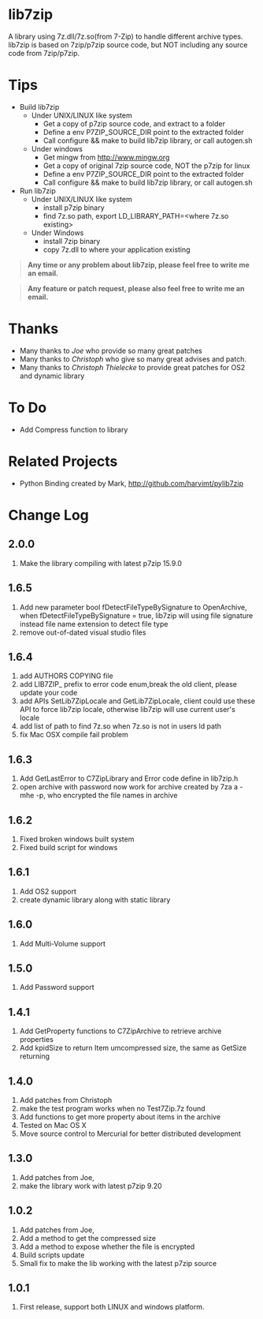 # lib7zip
A library using 7z.dll/7z.so(from 7-Zip) to handle different archive types. lib7zip is based on 7zip/p7zip source code, but NOT including any source code from 7zip/p7zip.

Tips
====
* Build lib7zip
    * Under UNIX/LINUX like system
        * Get a copy of p7zip source code, and extract to a folder
        * Define a env P7ZIP_SOURCE_DIR point to the extracted folder
        * Call configure && make to build lib7zip library, or call autogen.sh
    * Under windows
        * Get mingw from http://www.mingw.org
        * Get a copy of original 7zip source code, NOT the p7zip for linux
        * Define a env P7ZIP_SOURCE_DIR point to the extracted folder
        * Call configure && make to build lib7zip library, or call autogen.sh
* Run lib7zip
    * Under UNIX/LINUX like system
        * install p7zip binary
        * find 7z.so path, export LD_LIBRARY_PATH=<where 7z.so existing>
    * Under Windows
        * install 7zip binary
        * copy 7z.dll to where your application existing

> __Any time or any problem about lib7zip, please feel free to write me an email.__

> __Any feature or patch request, please also feel free to write me an email.__

Thanks
====
* Many thanks to _Joe_ who provide so many great patches
* Many thanks to _Christoph_ who give so many great advises and patch.
* Many thanks to _Christoph Thielecke_ to provide great patches for OS2 and dynamic library

To Do
====
* Add Compress function to library

Related Projects
====
* Python Binding created by Mark, http://github.com/harvimt/pylib7zip

Change Log
====
2.0.0
----
1. Make the library compiling with latest p7zip 15.9.0

1.6.5
----
1. Add new parameter bool fDetectFileTypeBySignature to OpenArchive, when fDetectFileTypeBySignature = true, lib7zip will using file signature instead file name extension to detect file type
2. remove out-of-dated visual studio files

1.6.4
----
1. add AUTHORS COPYING file
2. add LIB7ZIP_ prefix to error code enum,break the old client, please update your code
3. add APIs SetLib7ZipLocale and GetLib7ZipLocale, client could use these API to force lib7zip locale, otherwise lib7zip will use current user's locale
4. add list of path to find 7z.so when 7z.so is not in users ld path
5. fix Mac OSX compile fail problem

1.6.3
----
1. Add GetLastError to C7ZipLibrary and Error code define in lib7zip.h
2. open archive with password now work for archive created by 7za a -mhe -p, who encrypted the file names in archive

1.6.2
----
1. Fixed broken windows built system
2. Fixed build script for windows

1.6.1
----
1. Add OS2 support
2. create dynamic library along with static library

1.6.0
----
1. Add Multi-Volume support

1.5.0
----
1. Add Password support

1.4.1
----
1. Add GetProperty functions to C7ZipArchive to retrieve archive properties
2. Add kpidSize to return Item umcompressed size, the same as GetSize returning

1.4.0
----
1. Add patches from Christoph
2. make the test program works when no Test7Zip.7z found
3. Add functions to get more property about items in the archive
4. Tested on Mac OS X
5. Move source control to Mercurial for better distributed development

1.3.0
----
1. Add patches from Joe,
2. make the library work with latest p7zip 9.20

1.0.2
----
1. Add patches from Joe,
2. Add a method to get the compressed size
3. Add a method to expose whether the file is encrypted
4. Build scripts update
5. Small fix to make the lib working with the latest p7zip source

1.0.1
----
1. First release, support both LINUX and windows platform.
